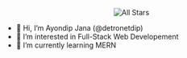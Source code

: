 <p align="center">
   <img alt="All Stars" src="https://github-readme-stats.vercel.app/api?username=detronetdip)](https://github.com/anuraghazra/github-readme-stats"/>
 </p>

- 👋 Hi, I’m Ayondip Jana (@detronetdip)
- 👀 I’m interested in Full-Stack Web Developement 
- 🌱 I’m currently learning MERN


<!---
detronetdip/detronetdip is a ✨ special ✨ repository because its `README.md` (this file) appears on your GitHub profile.
You can click the Preview link to take a look at your changes.
--->

